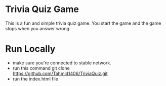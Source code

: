 # Trivia Quiz Game

This is a fun and simple trivia quiz game. You start the game and the game stops when you answer wrong.


# Run Locally 

* make sure you're connected to stable network.
* run this command git clone https://github.com/Tahmid1406/TriviaQuiz.git
* run the index.html file

